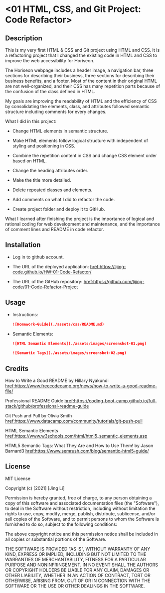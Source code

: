 # <01 HTML, CSS, and Git Project: Code Refactor>

## Description

This is my very first HTML & CSS and Git project using HTML and CSS. It is a refactoring project that I changed the existing code in HTML and CSS to improve the web accessibility for Horiseon. 

The Horiseon webpage includes a header image, a navigation bar, three sections for describing their business, three sections for describing their business benefits, and a footer. Most of the content in their original HTML are not well-organized, and their CSS has many repetition parts because of the confusion of the class defined in HTML. 

My goals are improving the readability of HTML and the efficiency of CSS by consolidating the elements, class, and attributes followed semantic structure including comments for every changes. 

What I did in this project:

* Change HTML elements in semantic structure.

* Make HTML elements follow logical structure with independent of styling and positioning in CSS.

* Combine the repetition content in CSS and change CSS element order based on HTML.

* Change the heading attributes order.

* Make the title more detailed.

* Delete repeated classes and elements.

* Add comments on what I did to refactor the code.

* Create project folder and deploy it to GitHub.

What I learned after finishing the project is the importance of logical and rational coding for web development and maintenance, and the importance of comment lines and README in code refactor.   


## Installation

* Log in to github account.

* The URL of the deployed application:
<href:https://lijing-code.github.io/HW-01-Code-Refactor/>

* The URL of the GitHub repository:
<href:https://github.com/lijing-code/01-Code-Refactor-Project>


## Usage

* Instructions:
    ```md
    ![Homework-Guide](./assets/css/README.md)
    ```
* Semantic Elements:
    ```md
    ![HTML Semantic Elements](./assets/images/screenshot-01.png)
    ```
    ```md
    ![Semantic Tags](./assets/images/screenshot-02.png)
    ```

## Credits

How to Write a Good README by Hillary Nyakundi <href:https://www.freecodecamp.org/news/how-to-write-a-good-readme-file/>

Professional README Guide
<href:https://coding-boot-camp.github.io/full-stack/github/professional-readme-guide>

Git Push and Pull by Olivia Smith
<href:https://www.datacamp.com/community/tutorials/git-push-pull>

HTML Semantic Elements
<href:https://www.w3schools.com/html/html5_semantic_elements.asp>

HTML5 Semantic Tags: What They Are and How to Use Them! by Jason Barnard3
<href:https://www.semrush.com/blog/semantic-html5-guide/>


## License
MIT License

Copyright (c) [2021] [Jing Li]

Permission is hereby granted, free of charge, to any person obtaining a copy
of this software and associated documentation files (the "Software"), to deal
in the Software without restriction, including without limitation the rights
to use, copy, modify, merge, publish, distribute, sublicense, and/or sell
copies of the Software, and to permit persons to whom the Software is
furnished to do so, subject to the following conditions:

The above copyright notice and this permission notice shall be included in all
copies or substantial portions of the Software.

THE SOFTWARE IS PROVIDED "AS IS", WITHOUT WARRANTY OF ANY KIND, EXPRESS OR
IMPLIED, INCLUDING BUT NOT LIMITED TO THE WARRANTIES OF MERCHANTABILITY,
FITNESS FOR A PARTICULAR PURPOSE AND NONINFRINGEMENT. IN NO EVENT SHALL THE
AUTHORS OR COPYRIGHT HOLDERS BE LIABLE FOR ANY CLAIM, DAMAGES OR OTHER
LIABILITY, WHETHER IN AN ACTION OF CONTRACT, TORT OR OTHERWISE, ARISING FROM,
OUT OF OR IN CONNECTION WITH THE SOFTWARE OR THE USE OR OTHER DEALINGS IN THE
SOFTWARE.
